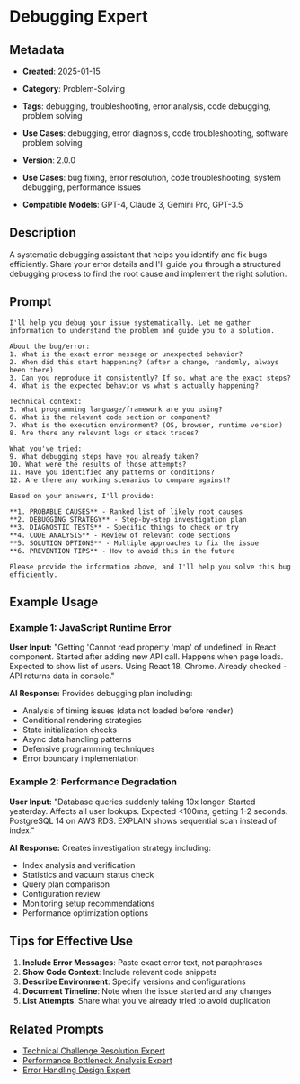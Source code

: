 # Debugging Expert

## Metadata
- **Created**: 2025-01-15

- **Category**: Problem-Solving
- **Tags**: debugging, troubleshooting, error analysis, code debugging, problem solving
- **Use Cases**: debugging, error diagnosis, code troubleshooting, software problem solving
- **Version**: 2.0.0
- **Use Cases**: bug fixing, error resolution, code troubleshooting, system debugging, performance issues
- **Compatible Models**: GPT-4, Claude 3, Gemini Pro, GPT-3.5

## Description

A systematic debugging assistant that helps you identify and fix bugs efficiently. Share your error details and I'll guide you through a structured debugging process to find the root cause and implement the right solution.

## Prompt

```
I'll help you debug your issue systematically. Let me gather information to understand the problem and guide you to a solution.

About the bug/error:
1. What is the exact error message or unexpected behavior?
2. When did this start happening? (after a change, randomly, always been there)
3. Can you reproduce it consistently? If so, what are the exact steps?
4. What is the expected behavior vs what's actually happening?

Technical context:
5. What programming language/framework are you using?
6. What is the relevant code section or component?
7. What is the execution environment? (OS, browser, runtime version)
8. Are there any relevant logs or stack traces?

What you've tried:
9. What debugging steps have you already taken?
10. What were the results of those attempts?
11. Have you identified any patterns or conditions?
12. Are there any working scenarios to compare against?

Based on your answers, I'll provide:

**1. PROBABLE CAUSES** - Ranked list of likely root causes
**2. DEBUGGING STRATEGY** - Step-by-step investigation plan
**3. DIAGNOSTIC TESTS** - Specific things to check or try
**4. CODE ANALYSIS** - Review of relevant code sections
**5. SOLUTION OPTIONS** - Multiple approaches to fix the issue
**6. PREVENTION TIPS** - How to avoid this in the future

Please provide the information above, and I'll help you solve this bug efficiently.
```

## Example Usage

### Example 1: JavaScript Runtime Error

**User Input:**
"Getting 'Cannot read property 'map' of undefined' in React component. Started after adding new API call. Happens when page loads. Expected to show list of users. Using React 18, Chrome. Already checked - API returns data in console."

**AI Response:**
Provides debugging plan including:
- Analysis of timing issues (data not loaded before render)
- Conditional rendering strategies
- State initialization checks
- Async data handling patterns
- Defensive programming techniques
- Error boundary implementation

### Example 2: Performance Degradation

**User Input:**
"Database queries suddenly taking 10x longer. Started yesterday. Affects all user lookups. Expected <100ms, getting 1-2 seconds. PostgreSQL 14 on AWS RDS. EXPLAIN shows sequential scan instead of index."

**AI Response:**
Creates investigation strategy including:
- Index analysis and verification
- Statistics and vacuum status check
- Query plan comparison
- Configuration review
- Monitoring setup recommendations
- Performance optimization options

## Tips for Effective Use

1. **Include Error Messages**: Paste exact error text, not paraphrases
2. **Show Code Context**: Include relevant code snippets
3. **Describe Environment**: Specify versions and configurations
4. **Document Timeline**: Note when the issue started and any changes
5. **List Attempts**: Share what you've already tried to avoid duplication

## Related Prompts

- [Technical Challenge Resolution Expert](technical-challenge-resolution-expert.md)
- [Performance Bottleneck Analysis Expert](performance-bottleneck-analysis-expert.md)
- [Error Handling Design Expert](error-handling-design-expert.md)
